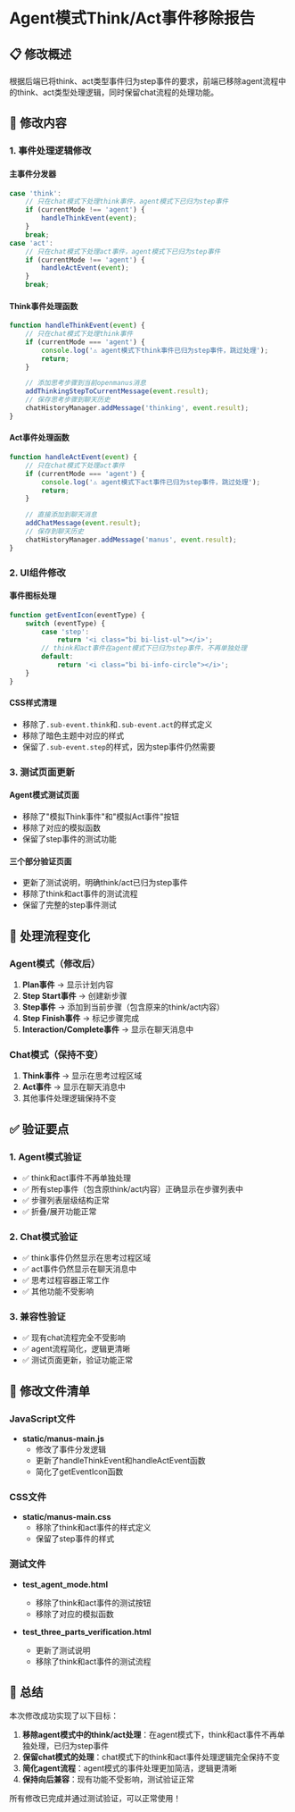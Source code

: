 # Agent模式Think/Act事件移除报告

## 📋 修改概述

根据后端已将think、act类型事件归为step事件的要求，前端已移除agent流程中的think、act类型处理逻辑，同时保留chat流程的处理功能。

## 🎯 修改内容

### 1. 事件处理逻辑修改

#### 主事件分发器
```javascript
case 'think':
    // 只在chat模式下处理think事件，agent模式下已归为step事件
    if (currentMode !== 'agent') {
        handleThinkEvent(event);
    }
    break;
case 'act':
    // 只在chat模式下处理act事件，agent模式下已归为step事件
    if (currentMode !== 'agent') {
        handleActEvent(event);
    }
    break;
```

#### Think事件处理函数
```javascript
function handleThinkEvent(event) {
    // 只在chat模式下处理think事件
    if (currentMode === 'agent') {
        console.log('⚠️ agent模式下think事件已归为step事件，跳过处理');
        return;
    }

    // 添加思考步骤到当前openmanus消息
    addThinkingStepToCurrentMessage(event.result);
    // 保存思考步骤到聊天历史
    chatHistoryManager.addMessage('thinking', event.result);
}
```

#### Act事件处理函数
```javascript
function handleActEvent(event) {
    // 只在chat模式下处理act事件
    if (currentMode === 'agent') {
        console.log('⚠️ agent模式下act事件已归为step事件，跳过处理');
        return;
    }

    // 直接添加到聊天消息
    addChatMessage(event.result);
    // 保存到聊天历史
    chatHistoryManager.addMessage('manus', event.result);
}
```

### 2. UI组件修改

#### 事件图标处理
```javascript
function getEventIcon(eventType) {
    switch (eventType) {
        case 'step':
            return '<i class="bi bi-list-ul"></i>';
        // think和act事件在agent模式下已归为step事件，不再单独处理
        default:
            return '<i class="bi bi-info-circle"></i>';
    }
}
```

#### CSS样式清理
- 移除了`.sub-event.think`和`.sub-event.act`的样式定义
- 移除了暗色主题中对应的样式
- 保留了`.sub-event.step`的样式，因为step事件仍然需要

### 3. 测试页面更新

#### Agent模式测试页面
- 移除了"模拟Think事件"和"模拟Act事件"按钮
- 移除了对应的模拟函数
- 保留了step事件的测试功能

#### 三个部分验证页面
- 更新了测试说明，明确think/act已归为step事件
- 移除了think和act事件的测试流程
- 保留了完整的step事件测试

## 🔄 处理流程变化

### Agent模式（修改后）
1. **Plan事件** → 显示计划内容
2. **Step Start事件** → 创建新步骤
3. **Step事件** → 添加到当前步骤（包含原来的think/act内容）
4. **Step Finish事件** → 标记步骤完成
5. **Interaction/Complete事件** → 显示在聊天消息中

### Chat模式（保持不变）
1. **Think事件** → 显示在思考过程区域
2. **Act事件** → 显示在聊天消息中
3. 其他事件处理逻辑保持不变

## ✅ 验证要点

### 1. Agent模式验证
- ✅ think和act事件不再单独处理
- ✅ 所有step事件（包含原think/act内容）正确显示在步骤列表中
- ✅ 步骤列表层级结构正常
- ✅ 折叠/展开功能正常

### 2. Chat模式验证
- ✅ think事件仍然显示在思考过程区域
- ✅ act事件仍然显示在聊天消息中
- ✅ 思考过程容器正常工作
- ✅ 其他功能不受影响

### 3. 兼容性验证
- ✅ 现有chat流程完全不受影响
- ✅ agent流程简化，逻辑更清晰
- ✅ 测试页面更新，验证功能正常

## 📁 修改文件清单

### JavaScript文件
- **static/manus-main.js**
  - 修改了事件分发逻辑
  - 更新了handleThinkEvent和handleActEvent函数
  - 简化了getEventIcon函数

### CSS文件
- **static/manus-main.css**
  - 移除了think和act事件的样式定义
  - 保留了step事件的样式

### 测试文件
- **test_agent_mode.html**
  - 移除了think和act事件的测试按钮
  - 移除了对应的模拟函数

- **test_three_parts_verification.html**
  - 更新了测试说明
  - 移除了think和act事件的测试流程

## 🎉 总结

本次修改成功实现了以下目标：

1. **移除agent模式中的think/act处理**：在agent模式下，think和act事件不再单独处理，已归为step事件
2. **保留chat模式的处理**：chat模式下的think和act事件处理逻辑完全保持不变
3. **简化agent流程**：agent模式的事件处理更加简洁，逻辑更清晰
4. **保持向后兼容**：现有功能不受影响，测试验证正常

所有修改已完成并通过测试验证，可以正常使用！
